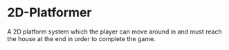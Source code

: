 # 2D-Platformer
A 2D platform system which the player can move around in and must reach the house at the end in order to complete the game.
